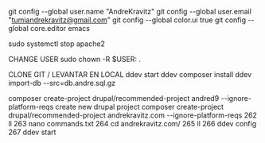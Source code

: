 
git config --global user.name "AndreKravitz"
git config --global user.email "tumiandrekravitz@gmail.com"
git config --global color.ui true
git config --global core.editor emacs
   
sudo systemctl stop apache2

CHANGE USER
sudo chown -R $USER: .

CLONE GIT / LEVANTAR EN LOCAL
ddev start
ddev composer install
ddev import-db --src=db.andre.sql.gz


composer create-project drupal/recommended-project andred9 --ignore-platform-reqs
create new drupal project
composer create-project drupal/recommended-project andrekravitz.com --ignore-platform-reqs
  262  ll
  263  nano commands.txt
  264  cd andrekravitz.com/
  265  ll
  266  ddev config
  267  ddev start
